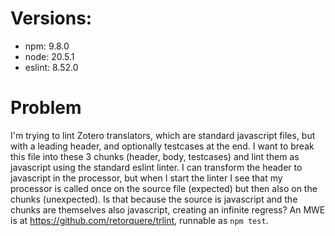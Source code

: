 # Versions: 

* npm: 9.8.0
* node: 20.5.1
* eslint: 8.52.0

# Problem

I'm trying to lint Zotero translators, which are standard
javascript files, but with a leading header, and optionally testcases
at the end. I want to break this file into these 3 chunks (header,
body, testcases) and lint them as javascript using the standard
eslint linter. I can transform the header to javascript in the
processor, but when I start the linter I see that my processor is
called once on the source file (expected) but then also on the
chunks (unexpected). Is that because the source is javascript and
the chunks are themselves also javascript, creating an infinite
regress? An MWE is at https://github.com/retorquere/trlint, runnable
as `npm test`.


